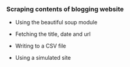 ### Scraping contents of blogging website

* Using the beautiful soup module

* Fetching the title, date and url

* Writing to a CSV file

* Using a simulated site
